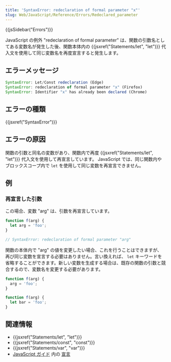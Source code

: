 ```yaml
---
title: 'SyntaxError: redeclaration of formal parameter "x"'
slug: Web/JavaScript/Reference/Errors/Redeclared_parameter
---
```

{{jsSidebar("Errors")}}

JavaScript の例外 "redeclaration of formal parameter" は、関数の引数名としてある変数名が発生した後、関数本体内の {{jsxref("Statements/let", "let")}} 代入文を使用して同じ変数名を再度宣言すると発生します。

## エラーメッセージ

```js
SyntaxError: Let/Const redeclaration (Edge)
SyntaxError: redeclaration of formal parameter "x" (Firefox)
SyntaxError: Identifier "x" has already been declared (Chrome)
```

## エラーの種類

{{jsxref("SyntaxError")}}

## エラーの原因

関数の引数と同名の変数があり、関数内で再度 {{jsxref("Statements/let", "let")}} 代入文を使用して再宣言しています。 JavaScript では、同じ関数内やブロックスコープ内で `let` を使用して同じ変数を再宣言できません。

## 例

### 再宣言した引数

この場合、変数 "arg" は、引数を再宣言しています。

```js example-bad
function f(arg) {
  let arg = 'foo';
}

// SyntaxError: redeclaration of formal parameter "arg"
```

関数の本体内で "arg" の値を変更したい場合、これを行うことはできますが、再び同じ変数を宣言する必要はありません。言い換えれば、 `let` キーワードを省略することができます。新しい変数を生成する場合は、既存の関数の引数と競合するので、変数名を変更する必要があります。

```js example-good
function f(arg) {
  arg = 'foo';
}

function f(arg) {
  let bar = 'foo';
}
```

## 関連情報

- {{jsxref("Statements/let", "let")}}
- {{jsxref("Statements/const", "const")}}
- {{jsxref("Statements/var", "var")}}
- [JavaScript ガイド](/ja/docs/Web/JavaScript/Guide) 内の [宣言](/ja/docs/Web/JavaScript/Guide/Grammar_and_types#declarations)

